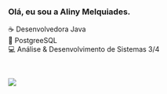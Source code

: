 ### Olá, eu sou a Aliny Melquiades.

☕ Desenvolvedora Java <br>
🐘 PostgreeSQL <br>
💻 Análise & Desenvolvimento de Sistemas 3/4


<div style="display: inline_block"><br>

<div> 
 
  <a href = "mailto:alinymelquiadesdesouza@gmail.com"><img src="https://img.shields.io/badge/-Gmail-%23333?style=for-the-badge&logo=gmail&logoColor=white" target="_blank"></a>
  
</div>

 


